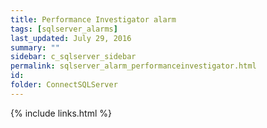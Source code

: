 ```yaml
---
title: Performance Investigator alarm
tags: [sqlserver_alarms]
last_updated: July 29, 2016
summary: ""
sidebar: c_sqlserver_sidebar
permalink: sqlserver_alarm_performanceinvestigator.html
id:
folder: ConnectSQLServer
---
```







{% include links.html %}
